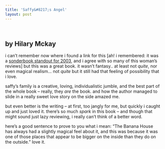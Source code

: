 ```yaml
---
title: 'Saffy&#8217;s Angel'
layout: post
---
```


<div class="powells">
  <txp:wm_powells_img isbn="0689849338" /><br /> <txp:wm_powells_link isbn="0689849338" />
</div>

## by Hilary Mckay 

i can&#8217;t remember now where i found a link for this [ah! i remembered: it was a [sonderbook standout for 2003][1], and i agree with so many of this woman&#8217;s reviews] but this was a great book. it wasn&#8217;t fantasy.. at least not *quite*, nor even magical realism&#8230; not *quite* but it still had that feeling of possibility that i love.

saffy&#8217;s family is a creative, loving, individualistic jumble, and the best part of the whole book &#8211; really, they *are* the book. and how the author managed to slide in a really sweet love story on the side amazed me.

but even better is the writing &#8211; at first, too jangly for me, but quickly i caught up and just loved it. there&#8217;s so much *spark* in this book &#8211; and though that might sound just lazy reviewing, i really can&#8217;t think of a better word. 

here&#8217;s a good sentence to prove to you what i mean: &#8220;The Banana House has always had a slightly magical feel about it, and this was because it was one of those places that appear to be bigger on the inside than they do on the outside.&#8221; love it.

 [1]: http://www.sonderbooks.com/ChildrensFiction/saffysangel.html